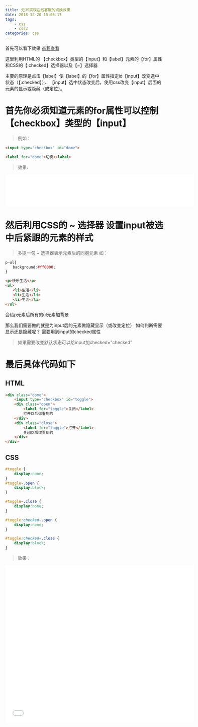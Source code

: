 ```yaml
---
title: 无JS实现在线客服的切换效果
date: 2018-12-20 15:05:17
tags:
    - css
    - css3
categories: css
---
```


首先可以看下效果
[点我查看](http://www.lofly.cn/)

这里利用HTML的 【checkbox】类型的【input】和【label】元素的【for】属性
和CSS的【:checked】选择器以及【~】选择器

主要的原理是点击【label】使【label】的【for】属性指定id【input】改变选中状态（【:checked】），
【input】选中状态改变后，使用css改变【input】后面的元素的显示或隐藏（或定位）。

<!-- more -->

# 首先你必须知道<label>元素的for属性可以控制【checkbox】类型的【input】
> 例如：

```html
<input type="checkbox" id="dome">

<label for="dome">切换</label>
```
> 效果:
<iframe src="{% asset_path 01.html %}" width="600" height="100" frameborder="no" border="0" marginwidth="0" marginheight="0" allowtransparency="yes"></iframe>

# 然后利用CSS的 ~ 选择器 设置input被选中后紧跟的元素的样式
> 多提一句
> ~ 选择器表示元素后的同胞元素
如：
```CSS
p~ul{
　　background:#ff0000;
}
```
```HTML
<p>快乐生活</p>
<ul>
　　<li>生活</li>
　　<li>生活</li>
　　<li>生活</li>
</ul>
```
会给p元素后所有的ul元素加背景

那么我们需要做的就是为input后的元素做隐藏显示（或改变定位）
如何判断需要显示还是隐藏呢？
需要用到input的checked属性

> 如果需要改变默认状态可以给input加checked="checked"

# 最后具体代码如下

## HTML
```html
<div class="dome">
    <input type="checkbox" id="toggle">
    <div class="open">
        <label for="toggle">关闭</label>
        打开以后你看到的
    </div>
    <div class="close">
        <label for="toggle">打开</label>
        关闭以后你看到的
    </div>
</div>
```

## CSS
```css
#toggle {
    display:none;
}
#toggle~.open {
    display:block;
}

#toggle~.close {
    display:none;
}

#toggle:checked~.open {
    display:none;
}

#toggle:checked~.close {
    display:block;
}
```

> 效果：

<iframe src="{% asset_path 02.html %}" width="600" height="500" frameborder="no" border="0" marginwidth="0" marginheight="0" allowtransparency="yes"></iframe>

